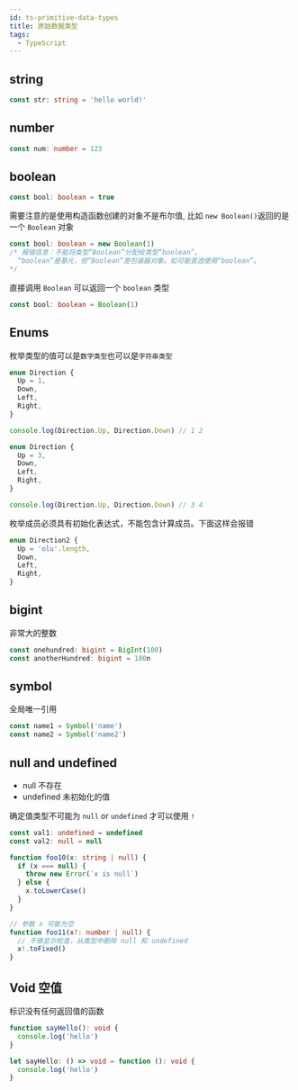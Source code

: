 ```yaml
---
id: ts-primitive-data-types
title: 原始数据类型
tags:
  - TypeScript
---
```


## string

```ts
const str: string = 'hello world!'
```

## number

```ts
const num: number = 123
```

## boolean

```ts
const bool: boolean = true
```

需要注意的是使用构造函数创建的对象不是布尔值, 比如 `new Boolean()`返回的是一个 `Boolean` 对象

```ts
const bool: boolean = new Boolean(1)
/* 报错信息：不能将类型“Boolean”分配给类型“boolean”。
  “boolean”是基元，但“Boolean”是包装器对象。如可能首选使用“boolean”。
*/
```

直接调用 `Boolean` 可以返回一个 `boolean` 类型

```ts
const bool: boolean = Boolean(1)
```

## Enums

枚举类型的值可以是`数字类型`也可以是`字符串类型`

```ts
enum Direction {
  Up = 1,
  Down,
  Left,
  Right,
}

console.log(Direction.Up, Direction.Down) // 1 2
```

```ts
enum Direction {
  Up = 3,
  Down,
  Left,
  Right,
}

console.log(Direction.Up, Direction.Down) // 3 4
```

枚举成员必须具有初始化表达式，不能包含计算成员。下面这样会报错

```ts
enum Direction2 {
  Up = 'olu'.length,
  Down,
  Left,
  Right,
}
```

## bigint

非常大的整数

```ts
const onehundred: bigint = BigInt(100)
const anotherHundred: bigint = 100n
```

## symbol

全局唯一引用

```ts
const name1 = Symbol('name')
const name2 = Symbol('name2')
```

## null and undefined

- null 不存在
- undefined 未初始化的值

确定值类型不可能为 `null` or `undefined` 才可以使用 `!`

```ts
const val1: undefined = undefined
const val2: null = null

function foo10(x: string | null) {
  if (x === null) {
    throw new Error(`x is null`)
  } else {
    x.toLowerCase()
  }
}

// 参数 x 可能为空
function foo11(x?: number | null) {
  // 不做显示检查，从类型中删除 null 和 undefined
  x!.toFixed()
}
```

## Void 空值

标识没有任何返回值的函数

```ts
function sayHello(): void {
  console.log('hello')
}

let sayHello: () => void = function (): void {
  console.log('hello')
}
```
